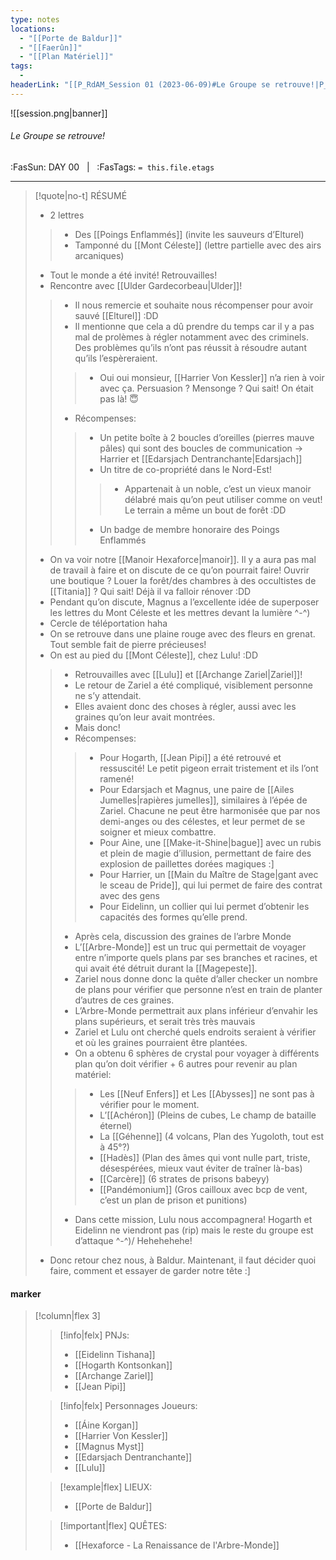 ```yaml
---
type: notes
locations:
  - "[[Porte de Baldur]]"
  - "[[Faerûn]]"
  - "[[Plan Matériel]]"
tags:
  - 
headerLink: "[[P_RdAM_Session 01 (2023-06-09)#Le Groupe se retrouve!|P_RdAM_01_Le Groupe se retrouve!]]"
---
```


![[session.png|banner]]
###### Le Groupe se retrouve!
<span class="sub2">:FasSun: DAY 00 &nbsp; | &nbsp; :FasTags: `= this.file.etags`</span>
___

> [!quote|no-t] RÉSUMÉ
>- 2 lettres
>> - Des [[Poings Enflammés]] (invite les sauveurs d’Elturel)
>> - Tamponné du [[Mont Céleste]] (lettre partielle avec des airs arcaniques)
> - Tout le monde a été invité! Retrouvailles! 
> - Rencontre avec [[Ulder Gardecorbeau|Ulder]]!
>> - Il nous remercie et souhaite nous récompenser pour avoir sauvé [[Elturel]] :DD 
>> - Il mentionne que cela a dû prendre du temps car il y a pas mal de prolèmes à régler notamment avec des criminels. Des problèmes qu’ils n’ont pas réussit à résoudre autant qu’ils l’espèreraient.
>>> - Oui oui monsieur, [[Harrier Von Kessler]] n’a rien à voir avec ça. Persuasion ? Mensonge ? Qui sait! On était pas là! 😇
>> - Récompenses: 
>>> - Un petite boîte à 2 boucles d’oreilles (pierres mauve pâles) qui sont des boucles de communication -> Harrier et [[Edarsjach Dentranchante|Edarsjach]]
>>> - Un titre de co-propriété dans le Nord-Est!
>>>> - Appartenait à un noble, c’est un vieux manoir délabré mais qu’on peut utiliser comme on veut! Le terrain a même un bout de forêt :DD
>>> - Un badge de membre honoraire des Poings Enflammés
> - On va voir notre [[Manoir Hexaforce|manoir]]. Il y a aura pas mal de travail à faire et on discute de ce qu’on pourrait faire! Ouvrir une boutique ? Louer la forêt/des chambres à des occultistes de [[Titania]] ? Qui sait! Déjà il va falloir rénover :DD 
> - Pendant qu’on discute, Magnus a l’excellente idée de superposer les lettres du Mont Céleste et les mettres devant la lumière ^-^)
> - Cercle de téléportation haha
> - On se retrouve dans une plaine rouge avec des fleurs en grenat. Tout semble fait de pierre précieuses!
> - On est au pied du [[Mont Céleste]], chez Lulu! :DD 
>> - Retrouvailles avec [[Lulu]] et [[Archange Zariel|Zariel]]!
>> - Le retour de Zariel a été compliqué, visiblement personne ne s’y attendait.
>> - Elles avaient donc des choses à régler, aussi avec les graines qu’on leur avait montrées.
>> - Mais donc!
>> - Récompenses:
>>> - Pour Hogarth, [[Jean Pipi]] a été retrouvé et ressuscité! Le petit pigeon errait tristement et ils l’ont ramené! 
>>> - Pour Edarsjach et Magnus, une paire de [[Ailes Jumelles|rapières jumelles]], similaires à l’épée de Zariel. Chacune ne peut être harmonisée que par nos demi-anges ou des célestes, et leur permet de se soigner et mieux combattre.
>>> - Pour Aìne, une [[Make-it-Shine|bague]] avec un rubis et plein de magie d’illusion, permettant de faire des explosion de paillettes dorées magiques :]
>>> - Pour Harrier, un [[Main du Maître de Stage|gant avec le sceau de Pride]], qui lui permet de faire des contrat avec des gens
>>> - Pour Eidelinn, un collier qui lui permet d’obtenir les capacités des formes qu’elle prend. 
>> - Après cela, discussion des graines de l’arbre Monde
>> - L’[[Arbre-Monde]] est un truc qui permettait de voyager entre n’importe quels plans par ses branches et racines, et qui avait été détruit durant la [[Magepeste]]. 
>> - Zariel nous donne donc la quête d’aller checker un nombre de plans pour vérifier que personne n’est en train de planter d’autres de ces graines.
>> - L’Arbre-Monde permettrait aux plans inférieur d’envahir les plans supérieurs, et serait très très mauvais
>> - Zariel et Lulu ont cherché quels endroits seraient à vérifier et où les graines pourraient être plantées.
>> - On a obtenu 6 sphères de crystal pour voyager à différents plan qu’on doit vérifier + 6 autres pour revenir au plan matériel:
>>> - Les [[Neuf Enfers]] et Les [[Abysses]] ne sont pas à vérifier pour le moment.
>>> - L’[[Achéron]] (Pleins de cubes, Le champ de bataille éternel)
>>> - La [[Géhenne]] (4 volcans, Plan des Yugoloth, tout est à 45°?)
>>> - [[Hadès]] (Plan des âmes qui vont nulle part, triste, désespérées, mieux vaut éviter de traîner là-bas) 
>>> - [[Carcère]] (6 strates de prisons babeyy)
>>> - [[Pandémonium]] (Gros cailloux avec bcp de vent, c’est un plan de prison et punitions)
>> - Dans cette mission, Lulu nous accompagnera! Hogarth et Eidelinn ne viendront pas (rip) mais le reste du groupe est d’attaque ^-^)/  Hehehehehe!
> - Donc retour chez nous, à Baldur. Maintenant, il faut décider quoi faire, comment et essayer de garder notre tête :]
> 

#### marker
> [!column|flex 3]
>> [!info|felx] PNJs:
>> - [[Eidelinn Tishana]]
>> - [[Hogarth Kontsonkan]]
>> - [[Archange Zariel]]
>> - [[Jean Pipi]]
>
>> [!info|felx] Personnages Joueurs:
>> - [[Áine Korgan]]
>> - [[Harrier Von Kessler]]
>> - [[Magnus Myst]]
>> - [[Edarsjach Dentranchante]]
>> - [[Lulu]]
>
>> [!example|flex] LIEUX:
>> - [[Porte de Baldur]]
>
>> [!important|flex] QUÊTES:
>> - [[Hexaforce - La Renaissance de l'Arbre-Monde]]